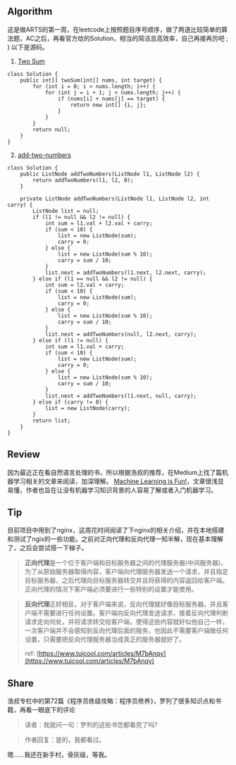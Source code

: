 ## Algorithm
这是做ARTS的第一周，在leetcode上按照题目序号顺序，做了两道比较简单的算法题，AC之后，再看官方给的Solution，相当的简洁且高效率，自己再接再厉吧 ; ) 以下是源码。
1. [Two Sum](https://leetcode.com/problems/two-sum/)
```
class Solution {
    public int[] twoSum(int[] nums, int target) {
        for (int i = 0; i < nums.length; i++) {
            for (int j = i + 1; j < nums.length; j++) {
                if (nums[i] + nums[j] == target) {
                    return new int[] {i, j};
                }
            }
        }
        return null;
    }
}
```
2. [add-two-numbers](https://leetcode.com/problems/add-two-numbers/)
```
class Solution {
    public ListNode addTwoNumbers(ListNode l1, ListNode l2) {
        return addTwoNumbers(l1, l2, 0);
    }

    private ListNode addTwoNumbers(ListNode l1, ListNode l2, int carry) {
        ListNode list = null;
        if (l1 != null && l2 != null) {
            int sum = l1.val + l2.val + carry;
            if (sum < 10) {
                list = new ListNode(sum);
                carry = 0;
            } else {
                list = new ListNode(sum % 10);
                carry = sum / 10;
            }
            list.next = addTwoNumbers(l1.next, l2.next, carry);
        } else if (l1 == null && l2 != null) {
            int sum = l2.val + carry;
            if (sum < 10) {
                list = new ListNode(sum);
                carry = 0;
            } else {
                list = new ListNode(sum % 10);
                carry = sum / 10;
            }
            list.next = addTwoNumbers(null, l2.next, carry);
        } else if (l1 != null) {
            int sum = l1.val + carry;
            if (sum < 10) {
                list = new ListNode(sum);
                carry = 0;
            } else {
                list = new ListNode(sum % 10);
                carry = sum / 10;
            }
            list.next = addTwoNumbers(l1.next, null, carry);
        } else if (carry != 0) {
            list = new ListNode(carry);
        }
        return list;
    }
}
```
## Review
因为最近正在看自然语言处理的书，所以根据浩叔的推荐，在Medium上找了篇机器学习相关的文章来阅读，加深理解。
[Machine Learning is Fun!](https://medium.com/@ageitgey/machine-learning-is-fun-80ea3ec3c471)，文章很浅显易懂，作者也旨在让没有机器学习知识背景的人容易了解或者入门机器学习。
## Tip
目前项目中用到了nginx，这周花时间阅读了下nginx的相关介绍，并在本地搭建和测试了ngix的一些功能。之前对正向代理和反向代理一知半解，现在基本理解了，之后会尝试搭一下梯子。
>**正向代理**是一个位于客户端和目标服务器之间的代理服务器(中间服务器)。为了从原始服务器取得内容，客户端向代理服务器发送一个请求，并且指定目标服务器，之后代理向目标服务器转交并且将获得的内容返回给客户端。正向代理的情况下客户端必须要进行一些特别的设置才能使用。

>**反向代理**正好相反。对于客户端来说，反向代理就好像目标服务器。并且客户端不需要进行任何设置。客户端向反向代理发送请求，接着反向代理判断请求走向何处，并将请求转交给客户端，使得这些内容就好似他自己一样，一次客户端并不会感知到反向代理后面的服务，也因此不需要客户端做任何设置，只需要把反向代理服务器当成真正的服务器就好了。

>ref: [https://www.tuicool.com/articles/M7bAnqy](https://www.tuicool.com/articles/M7bAnqy)
## Share
浩叔专栏中的第72篇《程序员练级攻略：程序员修养》，罗列了很多知识点和书籍，再看一眼底下的评论
>读者：我就问一句：罗列的这些书您都看完了吗?

>作者回复：是的，我都看过。

嗯......我还在新手村，骨灰级，等我。
